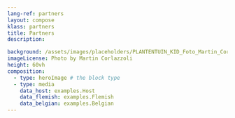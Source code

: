 ```yaml
---
lang-ref: partners
layout: compose
klass: partners
title: Partners
description: 

background: /assets/images/placeholders/PLANTENTUIN_KID_Foto_Martin_Corlazzoli.jpg
imageLicense: Photo by Martin Corlazzoli
height: 60vh
composition:
  - type: heroImage # the block type
  - type: media
    data_host: examples.Host
    data_flemish: examples.Flemish
    data_belgian: examples.Belgian
---
```

